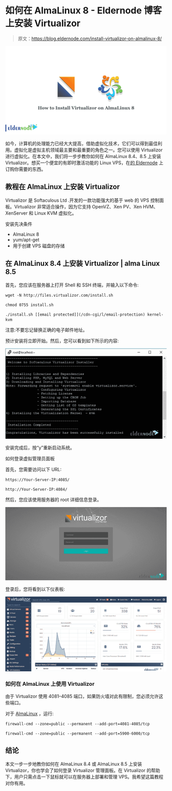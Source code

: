 # 如何在 AlmaLinux 8 - Eldernode 博客上安装 Virtualizor

> 原文：<https://blog.eldernode.com/install-virtualizor-on-almalinux-8/>

![How to Install Virtualizor on AlmaLinux 8](img/cc6d88bdd87b77f6418f1d99923a8821.png)

如今，计算机的处理能力已经大大提高，借助虚拟化技术，它们可以得到最佳利用。虚拟化是虚拟主机领域最主要和最重要的角色之一。您可以使用 Virtualizor 进行虚拟化。在本文中，我们将一步步教你如何在 AlmaLinux 8.4、8.5 上安装 Virtualizor。想买一个便宜的有即时激活功能的 Linux VPS，在[的 Eldernode](https://eldernode.com/) 上订购你需要的东西。

## **教程在 AlmaLinux 上安装 Virtualizor**

Virtualizor 是 Softaculous Ltd .开发的一款功能强大的基于 web 的 VPS 控制面板。Virtualizor 非常适合操作，因为它支持 OpenVZ、Xen PV、Xen HVM、XenServer 和 Linux KVM 虚拟化。

安装先决条件

*   AlmaLinux 8
*   yum/apt-get
*   用于创建 VPS 磁盘的存储

## **在 AlmaLinux 8.4 上安装 Virtualizor | alma Linux 8.5**

首先，您应该在服务器上打开 Shell 和 SSH 终端，并输入以下命令:

```
wget -N http://files.virtualizor.com/install.sh
```

```
chmod 0755 install.sh
```

```
./install.sh [[email protected]](/cdn-cgi/l/email-protection) kernel-kvm
```

注意:不要忘记替换正确的电子邮件地址。

预计安装将立即开始。然后，您可以看到如下所示的内容:

![setup Virtualizor on AlmaLinux 8](img/f98840d02f53cdf29de0b5494d3189b5.png)

安装完成后，按“y”重新启动系统。

如何登录虚拟管理员面板

首先，您需要访问以下 URL:

```
https://Your-Server-IP:4085/
```

```
http://Your-Server-IP:4084/
```

然后，您应该使用服务器的 root 详细信息登录。

![](img/e2d99a794eb2982dbd8f82019a9dbbda.png)

登录后，您将看到以下仪表板:

![](img/f2c2f8c94bfe4c8bd6f379df58d00c52.png)

### **如何在 AlmaLinux 上使用 Virtualizor**

由于 Virtualizor 使用 4081–4085 端口，如果防火墙对此有限制，您必须允许这些端口。

对于 [AlmaLinux](https://blog.eldernode.com/install-and-use-almalinux/) ，运行:

```
firewall-cmd --zone=public --permanent --add-port=4081-4085/tcp
```

```
firewall-cmd --zone=public --permanent --add-port=5900-6000/tcp
```

## 结论

本文一步一步地教你如何在 AlmaLinux 8.4 或 AlmaLinux 8.5 上安装 Virtualizor，你也学会了如何登录 Virtualizor 管理面板。在 Virtualizor 的帮助下，用户只需点击一下鼠标就可以在服务器上部署和管理 VPS。我希望这篇教程对你有用。